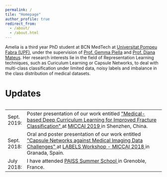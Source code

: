 ```yaml
---
permalink: /
tile: "Homepage"
author_profile: true
redirect_from: 
  - /about/
  - /about.html
---
```

Amelia is a third year PhD student at BCN MedTech at [Universitat Pompeu Fabra (UPF)](https://www.upf.edu/web/ameliajimenez), under the supervision of [Prof. Gemma Piella](https://www.upf.edu/es/web/etic/entry/-/-/37215/409/gema-piella) and [Prof. Diana Mateus](https://www.ls2n.fr/annuaire/Diana%20MATEUS/). Her research interests lie in the field of Representation Learning techniques, such as Curiculum Learning or Capsule Networks, to deal with multi-class classification under limited data, noisy labels and imbalance in the class distribution of medical datasets.

Updates
======
<style>
table, tr, td {
    border: none;
}
</style>
<div style="height:250px;overflow:auto;border:0px;border-collapse: collapse;" >
<table  border="none" style="border:0px;border-collapse: collapse;" rules="none" >
<colgroup>
       <col span="1" style="width: 12%;">
       <col span="1" style="width: 88%;">
</colgroup>
<tr><td> Sept. 2019: </td> <td> Poster presentation of our work entitled <a href="https://arxiv.org/abs/2004.00482"> "Medical-based Deep Curriculum Learning for Improved Fracture Classification" </a> at <a href="https://www.miccai2019.org/programme/poster-sessions-tentative/"> MICCAI 2019 </a> in Shenzhen, China.
</td></tr> 
<tr><td> Sept. 2018: </td> <td> Oral and poster presentation of our work entitled <a href="https://arxiv.org/abs/1807.07559"> "Capsule Networks against Medical Imaging Data Challenges" </a> at <a href="https://labels.tue-image.nl/previous-editions/labels-2018/"> LABELS Workshop - MICCAI 2018 </a> in Granada, Spain.
</td></tr> 
<tr><td> July 2018: </td> <td> I have attended <a href="https://arxiv.org/abs/1807.07559"> PAISS Summer School </a> in Grenoble, France.
</td></tr> 
</table>
